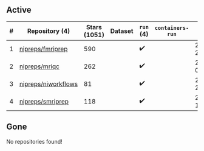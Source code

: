 ## Active
| # | Repository (4) | Stars (1051) | Dataset | `run` (4) | `containers-run` | Last Modified |
| --- | --- | --- | --- | --- | --- | --- |
| 1 | [nipreps/fmriprep](https://github.com/nipreps/fmriprep) | 590 |  | :heavy_check_mark: |  | 2024-03-15 20:28:09+00:00 |
| 2 | [nipreps/mriqc](https://github.com/nipreps/mriqc) | 262 |  | :heavy_check_mark: |  | 2024-03-08 08:38:46+00:00 |
| 3 | [nipreps/niworkflows](https://github.com/nipreps/niworkflows) | 81 |  | :heavy_check_mark: |  | 2024-03-08 20:32:16+00:00 |
| 4 | [nipreps/smriprep](https://github.com/nipreps/smriprep) | 118 |  | :heavy_check_mark: |  | 2024-03-23 19:24:10+00:00 |

## Gone
No repositories found!
